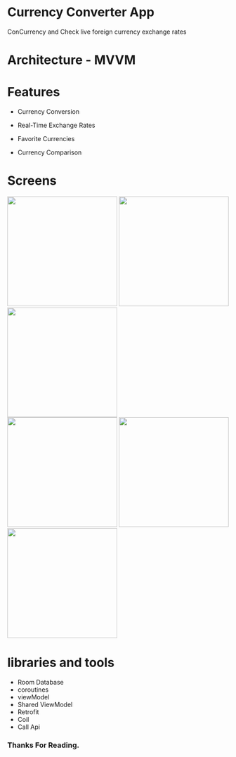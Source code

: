 # Currency Converter App

ConCurrency and Check live foreign currency exchange rates

# Architecture - MVVM 
 
# Features 

- Currency Conversion
 
- Real-Time Exchange Rates
 
- Favorite Currencies
 
- Currency Comparison

# Screens

<div>
 <img src ="https://github.com/emangamal0/BM_GradProject-My_update/assets/140431066/d98dc767-e375-4f3e-979f-1a2cb5a144ba.jpg" width="250" hight="400">
 <img src ="https://github.com/emangamal0/BM_GradProject-My_update/assets/140431066/3c8b7c1c-a54d-486e-a656-8277130668f7.jpg" width="250" hight="400">
 <img src ="https://github.com/emangamal0/BM_GradProject-My_update/assets/140431066/832117cf-62bd-44c9-96e3-7e1a79e9406e.jpg" width="250" hight="400">
</div>

<div>
 <img src ="https://github.com/emangamal0/BM_GradProject-My_update/assets/140431066/a3feba31-d487-4e30-9a20-c887a40c9310.jpg" width="250" hight="400" >
 <img src ="https://github.com/emangamal0/BM_GradProject-My_update/assets/140431066/37a06045-64b4-4387-a53b-fa4c72754147.jpg" width="250" hight="400" > 
 <img src ="https://github.com/emangamal0/BM_GradProject-My_update/assets/140431066/24a01a20-2273-4f32-9e50-ac5a8994eefb.jpg" width="250" hight="400" >
</div>


 #  libraries and tools
 
- Room Database
- coroutines
- viewModel
- Shared ViewModel
- Retrofit
- Coil
- Call Api
  
### Thanks For Reading.
